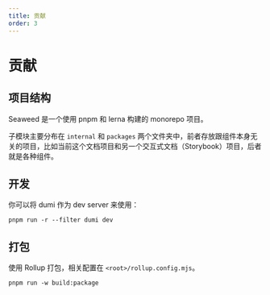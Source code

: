 ```yaml
---
title: 贡献
order: 3
---
```


# 贡献

## 项目结构

Seaweed 是一个使用 pnpm 和 lerna 构建的 monorepo 项目。

子模块主要分布在 `internal` 和 `packages` 两个文件夹中，前者存放跟组件本身无关的项目，比如当前这个文档项目和另一个交互式文档（Storybook）项目，后者就是各种组件。

## 开发

你可以将 dumi 作为 dev server 来使用：

```shell
pnpm run -r --filter dumi dev
```

## 打包

使用 Rollup 打包，相关配置在 `<root>/rollup.config.mjs`。

```shell
pnpm run -w build:package
```
